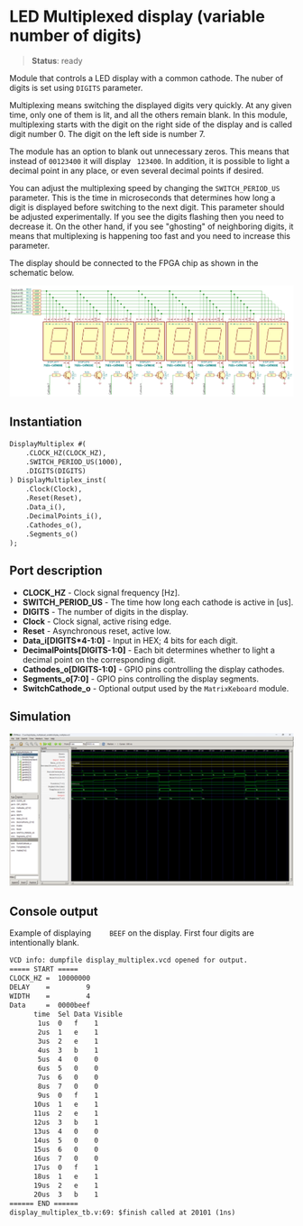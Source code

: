 # LED Multiplexed display (variable number of digits)

>**Status**: ready

Module that controls a LED display with a common cathode. The nuber of digits is set using `DIGITS` parameter. 

Multiplexing means switching the displayed digits very quickly. At any given time, only one of them is lit, and all the others remain blank. In this module, multiplexing starts with the digit on the right side of the display and is called digit number 0. The digit on the left side is number 7.

The module has an option to blank out unnecessary zeros. This means that instead of `00123400` it will display ` 123400`. In addition, it is possible to light a decimal point in any place, or even several decimal points if desired.

You can adjust the multiplexing speed by changing the `SWITCH_PERIOD_US` parameter. This is the time in microseconds that determines how long a digit is displayed before switching to the next digit. This parameter should be adjusted experimentally. If you see the digits flashing then you need to decrease it. On the other hand, if you see "ghosting" of neighboring digits, it means that multiplexing is happening too fast and you need to increase this parameter.

The display should be connected to the FPGA chip as shown in the schematic below.

![Schematic](schematic.png "Schematic")

## Instantiation

    DisplayMultiplex #(
        .CLOCK_HZ(CLOCK_HZ),
        .SWITCH_PERIOD_US(1000),
		.DIGITS(DIGITS)
    ) DisplayMultiplex_inst(
        .Clock(Clock),
        .Reset(Reset),
        .Data_i(),
        .DecimalPoints_i(),
        .Cathodes_o(),
        .Segments_o()
    );
    
## Port description

+ **CLOCK_HZ** - Clock signal frequency [Hz].
+ **SWITCH_PERIOD_US** - The time how long each cathode is active in [us].
+ **DIGITS** - The number of digits in the display.
+ **Clock** - Clock signal, active rising edge.
+ **Reset** - Asynchronous reset, active low.
+ **Data_i[DIGITS*4-1:0]** - Input in HEX; 4 bits for each digit.
+ **DecimalPoints[DIGITS-1:0]** - Each bit determines whether to light a decimal point on the corresponding digit.
+ **Cathodes_o[DIGITS-1:0]** - GPIO pins controlling the display cathodes.
+ **Segments_o[7:0]** - GPIO pins controlling the display segments.
+ **SwitchCathode_o** - Optional output used by the `MatrixKeboard` module.

## Simulation

![Simulation](simulation.png "Simulation")

## Console output

Example of displaying `    BEEF` on the display. First four digits are intentionally blank.

    VCD info: dumpfile display_multiplex.vcd opened for output.
    ===== START =====
    CLOCK_HZ =  10000000
    DELAY    =         9
    WIDTH    =         4
    Data     =  0000beef
          time  Sel Data Visible
           1us  0   f    1
           2us  1   e    1
           3us  2   e    1
           4us  3   b    1
           5us  4   0    0
           6us  5   0    0
           7us  6   0    0
           8us  7   0    0
           9us  0   f    1
          10us  1   e    1
          11us  2   e    1
          12us  3   b    1
          13us  4   0    0
          14us  5   0    0
          15us  6   0    0
          16us  7   0    0
          17us  0   f    1
          18us  1   e    1
          19us  2   e    1
          20us  3   b    1
    ====== END ======
    display_multiplex_tb.v:69: $finish called at 20101 (1ns)

